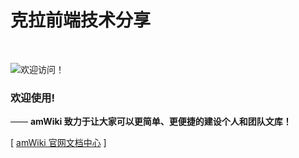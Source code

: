 # 克拉前端技术分享

<br>

![欢迎访问！](https://b-ssl.duitang.com/uploads/item/201712/09/20171209135833_BetX5.thumb.700_0.jpeg "欢迎访问我们的Wiki！")  

### 欢迎使用!
—— **amWiki 致力于让大家可以更简单、更便捷的建设个人和团队文库！**  

[ [amWiki 官网文档中心](https://amwiki.org/doc/) ]
